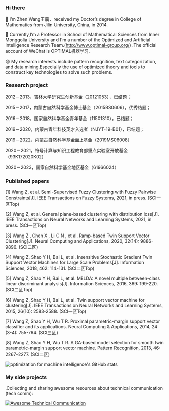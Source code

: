 
### Hi there 
🌱 I’m Zhen Wang王震，received my Doctor’s degree in College of Mathematics from Jilin University, China, in 2014.  

🌱 Currently,I’m a Professor in School of Mathematical Sciences from Inner Monggolia University and I'm a number of the Optimized and Artificial Intelligence Research Team.(http://www.optimal-group.org/) .The official account of WeChat is OPTIMAL机器学习.
   
😄 My research interests include pattern recognition, text categorization, and data mining.Especially the use of optimized theory and tools to construct key technologies to solve    such problems.


### Research project
2012－2013，吉林大学研究生创新基金（20121053），已结题；

2015－2017，内蒙古自然科学基金博士基金（2015BS0606），优秀结题；

2016－2018，国家自然科学基金青年基金（11501310），已结题；

2019－2020，内蒙古青年科技英才入选者（NJYT-19-B01），已结题；

2019－2022，内蒙古自然科学基金面上基金（2019MS06008）

2020－2021，符号计算与知识工程教育部重点实验室开放基金（93K172020K02）

2020－2023，国家自然科学基金地区基金（61966024）

### Published papers 
[1] Wang Z, et al. Semi-Supervised Fuzzy Clustering with Fuzzy Pairwise Constraints[J]. IEEE Transactions on Fuzzy Systems, 2021, in press. (SCI一区Top)

[2] Wang Z, et al. General plane-based clustering with distribution loss[J]. IEEE Transactions on Neural Networks and Learning Systems, 2021, in press. (SCI一区Top)

[3] Wang Z , Chen X , Li C N , et al. Ramp-based Twin Support Vector Clustering[J]. Neural Computing and Applications, 2020, 32(14): 9886-9896. (SCI二区）

[4] Wang Z, Shao Y H, Bai L, et al. Insensitive Stochastic Gradient Twin Support Vector Machines for Large Scale Problems[J]. Information Sciences, 2018, 462: 114-131. (SCI二区Top)

[5] Wang Z, Shao Y H, Bai L, et al. MBLDA: A novel multiple between-class linear discriminant analysis[J]. Information Sciences, 2016, 369: 199-220. (SCI二区Top)

[6] Wang Z, Shao Y H, Bai L, et al. Twin support vector machine for clustering[J]. IEEE Transactions on Neural Networks and Learning Systems, 2015, 26(10): 2583-2588. (SCI一区Top)

[7] Wang Z, Shao Y H, Wu T R. Proximal parametric-margin support vector classifier and its applications. Neural Computing & Applications, 2014, 24 (3-4): 755-764. (SCI三区)

[8] Wang Z, Shao Y H, Wu T R. A GA-based model selection for smooth twin parametric-margin support vector machine. Pattern Recognition, 2013, 46: 2267–2277. (SCI二区)

![optimization for machine intelligence's GitHub stats](https://github-readme-stats.vercel.app/api?username=WangZhenIMU&show_icons=true&theme=tokyonight)

### My side projects
.Collecting and sharing awesome resources about technical communication (tech comm):

[![Awesome Technical Communication](https://github-readme-stats.vercel.app/api/pin?username=WangZhenIMU&repo=Album-Activities-&theme=radical)](https://github.com/WangZhenIMU/Album-Activities-)
 

